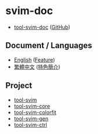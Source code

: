 
# svim-doc

* [tool-svim-doc](https://samwhelp.github.io/tool-svim-doc/) ([GitHub](https://github.com/samwhelp/tool-svim-doc))


## Document / Languages

* [English](https://samwhelp.github.io/tool-svim-doc/read/en_us/) ([Feature](https://samwhelp.github.io/tool-svim-doc/read/en_us/#/feature))
* [繁體中文](https://samwhelp.github.io/tool-svim-doc/read/zh_tw/) ([特色簡介](https://samwhelp.github.io/tool-svim-doc/read/zh_tw/#/feature))


## Project

* [tool-svim](https://github.com/samwhelp/tool-svim)
* [tool-svim-core](https://github.com/samwhelp/tool-svim-core)
* [tool-svim-colorfit](https://github.com/samwhelp/tool-svim-colorfit)
* [tool-svim-gen](https://github.com/samwhelp/tool-svim-gen)
* [tool-svim-ctrl](https://github.com/samwhelp/tool-svim-ctrl)
